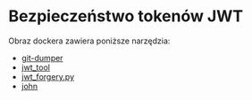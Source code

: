 # Bezpieczeństwo tokenów JWT

Obraz dockera zawiera poniższe narzędzia:
* [git-dumper](https://github.com/arthaud/git-dumper)
* [jwt_tool](https://github.com/ticarpi/jwt_tool)
* [jwt_forgery.py](https://github.com/silentsignal/rsa_sign2n)
* [john](https://www.openwall.com/john/)